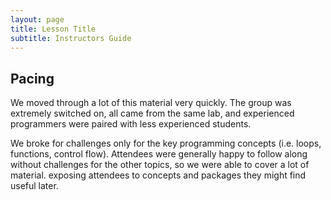 ```yaml
---
layout: page
title: Lesson Title
subtitle: Instructors Guide
---
```


## Pacing

We moved through a lot of this material very quickly. The group was extremely
switched on, all came from the same lab, and experienced programmers were paired
with less experienced students. 


We broke for challenges only for the key programming concepts (i.e. loops, 
functions, control flow). Attendees were generally happy to follow along 
without challenges for the other topics, so we were able to cover a lot of
material. exposing attendees to concepts and packages they might find useful
later.


